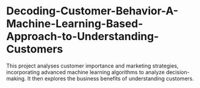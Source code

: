 # Decoding-Customer-Behavior-A-Machine-Learning-Based-Approach-to-Understanding-Customers
This project analyses customer importance and marketing strategies, incorporating advanced machine learning algorithms to analyze decision-making. It then explores the business benefits of understanding customers.
